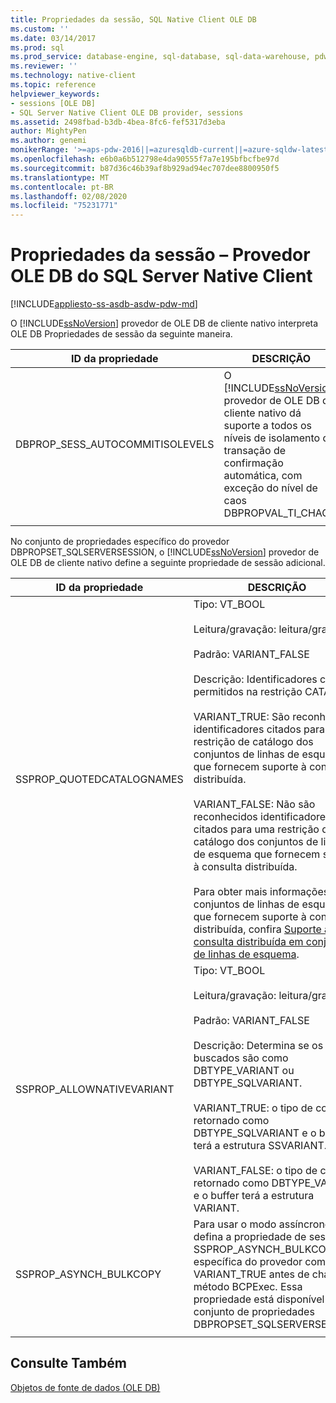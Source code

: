 ```yaml
---
title: Propriedades da sessão, SQL Native Client OLE DB
ms.custom: ''
ms.date: 03/14/2017
ms.prod: sql
ms.prod_service: database-engine, sql-database, sql-data-warehouse, pdw
ms.reviewer: ''
ms.technology: native-client
ms.topic: reference
helpviewer_keywords:
- sessions [OLE DB]
- SQL Server Native Client OLE DB provider, sessions
ms.assetid: 2498fbad-b3db-4bea-8fc6-fef5317d3eba
author: MightyPen
ms.author: genemi
monikerRange: '>=aps-pdw-2016||=azuresqldb-current||=azure-sqldw-latest||>=sql-server-2016||=sqlallproducts-allversions||>=sql-server-linux-2017||=azuresqldb-mi-current'
ms.openlocfilehash: e6b0a6b512798e4da90555f7a7e195bfbcfbe97d
ms.sourcegitcommit: b87d36c46b39af8b929ad94ec707dee8800950f5
ms.translationtype: MT
ms.contentlocale: pt-BR
ms.lasthandoff: 02/08/2020
ms.locfileid: "75231771"
---
```

# <a name="session-properties---sql-server-native-client-ole-db-provider"></a>Propriedades da sessão – Provedor OLE DB do SQL Server Native Client
[!INCLUDE[appliesto-ss-asdb-asdw-pdw-md](../../includes/appliesto-ss-asdb-asdw-pdw-md.md)]

  O [!INCLUDE[ssNoVersion](../../includes/ssnoversion-md.md)] provedor de OLE DB de cliente nativo interpreta OLE DB Propriedades de sessão da seguinte maneira.  
  
|ID da propriedade|DESCRIÇÃO|  
|-----------------|-----------------|  
|DBPROP_SESS_AUTOCOMMITISOLEVELS|O [!INCLUDE[ssNoVersion](../../includes/ssnoversion-md.md)] provedor de OLE DB de cliente nativo dá suporte a todos os níveis de isolamento da transação de confirmação automática, com exceção do nível de caos DBPROPVAL_TI_CHAOS.|  
|||

 No conjunto de propriedades específico do provedor DBPROPSET_SQLSERVERSESSION, o [!INCLUDE[ssNoVersion](../../includes/ssnoversion-md.md)] provedor de OLE DB de cliente nativo define a seguinte propriedade de sessão adicional.  
  
|ID da propriedade|DESCRIÇÃO|  
|-----------------|-----------------|  
|SSPROP_QUOTEDCATALOGNAMES|Tipo: VT_BOOL<br /><br /> Leitura/gravação: leitura/gravação<br /><br /> Padrão: VARIANT_FALSE<br /><br /> Descrição: Identificadores citados permitidos na restrição CATALOG.<br /><br /> VARIANT_TRUE: São reconhecidos identificadores citados para uma restrição de catálogo dos conjuntos de linhas de esquema que fornecem suporte à consulta distribuída.<br /><br /> VARIANT_FALSE: Não são reconhecidos identificadores citados para uma restrição de catálogo dos conjuntos de linhas de esquema que fornecem suporte à consulta distribuída.<br /><br /> Para obter mais informações sobre conjuntos de linhas de esquema que fornecem suporte à consulta distribuída, confira [Suporte à consulta distribuída em conjuntos de linhas de esquema](../../relational-databases/native-client/ole-db/schema-rowsets-distributed-query-support.md).|  
|SSPROP_ALLOWNATIVEVARIANT|Tipo: VT_BOOL<br /><br /> Leitura/gravação: leitura/gravação<br /><br /> Padrão: VARIANT_FALSE<br /><br /> Descrição: Determina se os dados buscados são como DBTYPE_VARIANT ou DBTYPE_SQLVARIANT.<br /><br /> VARIANT_TRUE: o tipo de coluna é retornado como DBTYPE_SQLVARIANT e o buffer terá a estrutura SSVARIANT.<br /><br /> VARIANT_FALSE: o tipo de coluna é retornado como DBTYPE_VARIANT e o buffer terá a estrutura VARIANT.|  
|SSPROP_ASYNCH_BULKCOPY|Para usar o modo assíncrono, defina a propriedade de sessão SSPROP_ASYNCH_BULKCOPY específica do provedor como VARIANT_TRUE antes de chamar o método BCPExec. Essa propriedade está disponível no conjunto de propriedades DBPROPSET_SQLSERVERSESSION.|  
|||

## <a name="see-also"></a>Consulte Também  
 [Objetos de fonte de dados &#40;OLE DB&#41;](../../relational-databases/native-client-ole-db-data-source-objects/data-source-objects-ole-db.md)  
  
  
